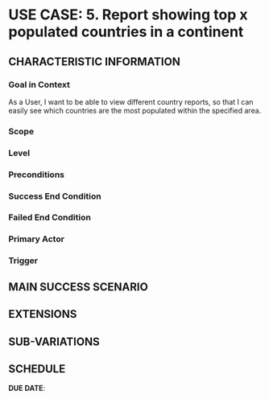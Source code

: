 # USE CASE: 5. Report showing top x populated countries in a continent

## CHARACTERISTIC INFORMATION

### Goal in Context
As a User, I want to be able to view different country reports, so that I can easily see which countries are the most populated within the specified area.


### Scope



### Level



### Preconditions



### Success End Condition



### Failed End Condition



### Primary Actor



### Trigger



## MAIN SUCCESS SCENARIO



## EXTENSIONS



## SUB-VARIATIONS



## SCHEDULE

**DUE DATE**:

